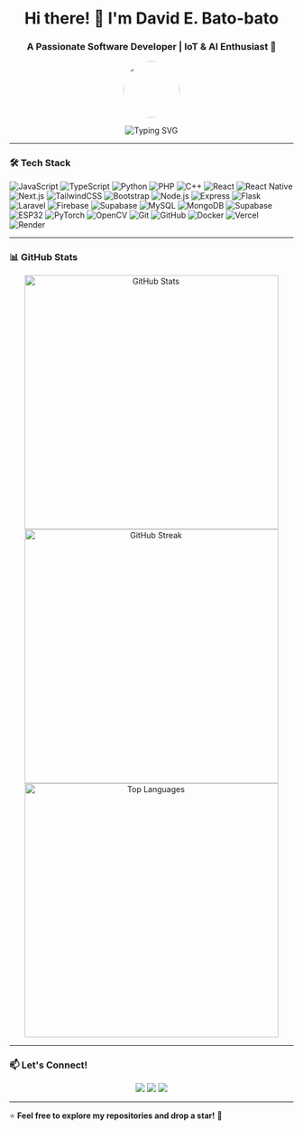 <h1 align="center">Hi there! 👋 I'm David E. Bato-bato</h1>
<h3 align="center">A Passionate Software Developer | IoT & AI Enthusiast 🚀</h3>

<p align="center">
  <img src="https://gifdb.com/images/high/cute-chico-typing-pc-keyboard-q1bagbkhijzpv52g.gif" width="100px" style="border-radius: 100px;">
</p>

<p align="center">
  <img src="https://readme-typing-svg.herokuapp.com?font=Fira+Code&weight=600&size=18&duration=3000&pause=500&color=58A6FF&center=true&vCenter=true&width=550&lines=Software+Developer+%7C+IoT+Enthusiast+%7C+AI+Learner;Always+learning%2C+always+building+%F0%9F%9A%80" alt="Typing SVG">
</p>

---

### 🛠 **Tech Stack**
![JavaScript](https://img.shields.io/badge/-JavaScript-F7DF1E?style=for-the-badge&logo=javascript&logoColor=black)
![TypeScript](https://img.shields.io/badge/-TypeScript-3178C6?style=for-the-badge&logo=typescript&logoColor=white)
![Python](https://img.shields.io/badge/-Python-3776AB?style=for-the-badge&logo=python&logoColor=white)
![PHP](https://img.shields.io/badge/-PHP-777BB4?style=for-the-badge&logo=php&logoColor=white)
![C++](https://img.shields.io/badge/-C++-00599C?style=for-the-badge&logo=cplusplus&logoColor=white)
![React](https://img.shields.io/badge/-React-61DAFB?style=for-the-badge&logo=react&logoColor=black)
![React Native](https://img.shields.io/badge/-React%20Native-61DAFB?style=for-the-badge&logo=react&logoColor=black)
![Next.js](https://img.shields.io/badge/-Next.js-000000?style=for-the-badge&logo=next.js&logoColor=white)
![TailwindCSS](https://img.shields.io/badge/-TailwindCSS-38B2AC?style=for-the-badge&logo=tailwind-css&logoColor=white)
![Bootstrap](https://img.shields.io/badge/-Bootstrap-7952B3?style=for-the-badge&logo=bootstrap&logoColor=white)
![Node.js](https://img.shields.io/badge/-Node.js-339933?style=for-the-badge&logo=node.js&logoColor=white)
![Express](https://img.shields.io/badge/-Express-000000?style=for-the-badge&logo=express&logoColor=white)
![Flask](https://img.shields.io/badge/-Flask-000000?style=for-the-badge&logo=flask&logoColor=white)
![Laravel](https://img.shields.io/badge/-Laravel-FF2D20?style=for-the-badge&logo=laravel&logoColor=white)
![Firebase](https://img.shields.io/badge/-Firebase-FFCA28?style=for-the-badge&logo=firebase&logoColor=black)
![Supabase](https://img.shields.io/badge/-Supabase-3ECF8E?style=for-the-badge&logo=supabase&logoColor=black)
![MySQL](https://img.shields.io/badge/-MySQL-4479A1?style=for-the-badge&logo=mysql&logoColor=white)
![MongoDB](https://img.shields.io/badge/-MongoDB-47A248?style=for-the-badge&logo=mongodb&logoColor=white)
![Supabase](https://img.shields.io/badge/-Supabase-3ECF8E?style=for-the-badge&logo=supabase&logoColor=black)
![ESP32](https://img.shields.io/badge/-ESP32-000000?style=for-the-badge&logo=espressif&logoColor=white)
![PyTorch](https://img.shields.io/badge/-PyTorch-EE4C2C?style=for-the-badge&logo=pytorch&logoColor=white)
![OpenCV](https://img.shields.io/badge/-OpenCV-5C3EE8?style=for-the-badge&logo=opencv&logoColor=white)
![Git](https://img.shields.io/badge/-Git-F05032?style=for-the-badge&logo=git&logoColor=white)
![GitHub](https://img.shields.io/badge/-GitHub-181717?style=for-the-badge&logo=github&logoColor=white)
![Docker](https://img.shields.io/badge/-Docker-2496ED?style=for-the-badge&logo=docker&logoColor=white)
![Vercel](https://img.shields.io/badge/-Vercel-000000?style=for-the-badge&logo=vercel&logoColor=white)
![Render](https://img.shields.io/badge/-Render-46E3B7?style=for-the-badge&logo=render&logoColor=white)

---

### 📊 **GitHub Stats**
<p align="center">
  <img src="https://github-readme-stats.vercel.app/api?username=DavidBatoDev&show_icons=true&theme=radical" alt="GitHub Stats" width="450px">
  <img src="https://github-readme-streak-stats.herokuapp.com/?user=DavidBatoDev&theme=radical" alt="GitHub Streak" width="450px">
  <img src="https://github-readme-stats.vercel.app/api/top-langs/?username=DavidBatoDev&layout=compact&theme=radical" alt="Top Languages" width="450px">
</p>

---

### 📫 **Let's Connect!**
<p align="center">
  <a href="mailto:batobatodavid20@gmail.com"><img src="https://img.shields.io/badge/Email-D14836?style=for-the-badge&logo=gmail&logoColor=white"></a>
  <a href="https://github.com/DavidBatoDev"><img src="https://img.shields.io/badge/GitHub-181717?style=for-the-badge&logo=github&logoColor=white"></a>
  <a href="https://www.linkedin.com/in/david-bato-bato-1b6a8b288/"><img src="https://img.shields.io/badge/LinkedIn-0077B5?style=for-the-badge&logo=linkedin&logoColor=white"></a>
</p>

---

⭐ **Feel free to explore my repositories and drop a star!** 🌟  
